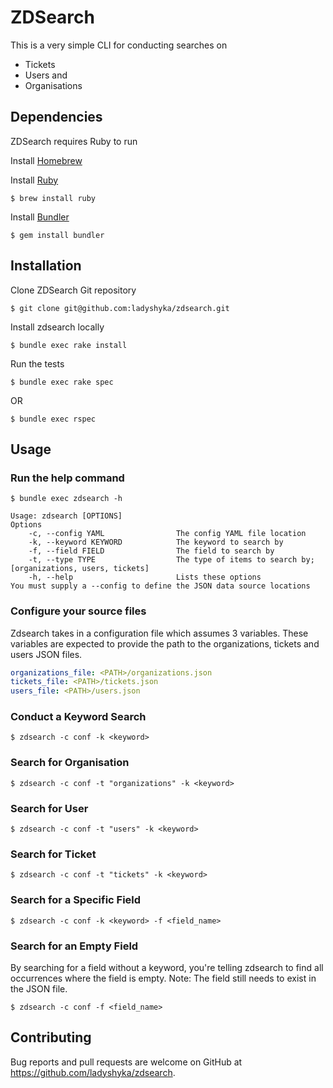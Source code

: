 # ZDSearch

This is a very simple CLI for conducting searches on
* Tickets
* Users and
* Organisations

## Dependencies
ZDSearch requires Ruby to run

Install [Homebrew](https://brew.sh/)

Install [Ruby](https://www.ruby-lang.org/en/documentation/installation/)

	$ brew install ruby

Install [Bundler](http://bundler.io/)

	$ gem install bundler

## Installation

Clone ZDSearch Git repository

	$ git clone git@github.com:ladyshyka/zdsearch.git

Install zdsearch locally

	$ bundle exec rake install
	
Run the tests
	
	$ bundle exec rake spec
	
OR

	$ bundle exec rspec		
		
## Usage

### Run the help command
	$ bundle exec zdsearch -h
	
```
Usage: zdsearch [OPTIONS]
Options
    -c, --config YAML                The config YAML file location
    -k, --keyword KEYWORD            The keyword to search by
    -f, --field FIELD                The field to search by
    -t, --type TYPE                  The type of items to search by; [organizations, users, tickets]
    -h, --help                       Lists these options
You must supply a --config to define the JSON data source locations
```

### Configure your source files
Zdsearch takes in a configuration file which assumes 3 variables.
These variables are expected to provide the path to the organizations, tickets and users JSON files.
```yaml
organizations_file: <PATH>/organizations.json
tickets_file: <PATH>/tickets.json
users_file: <PATH>/users.json
```

### Conduct a Keyword Search
	
	$ zdsearch -c conf -k <keyword>
	
### Search for Organisation

	$ zdsearch -c conf -t "organizations" -k <keyword>

### Search for User

	$ zdsearch -c conf -t "users" -k <keyword>

### Search for Ticket

	$ zdsearch -c conf -t "tickets" -k <keyword>
	
### Search for a Specific Field

	$ zdsearch -c conf -k <keyword> -f <field_name>
	
### Search for an Empty Field
By searching for a field without a keyword, you're telling zdsearch to find all 
occurrences where the field is empty.
Note: The field still needs to exist in the JSON file.

	$ zdsearch -c conf -f <field_name>		

## Contributing

Bug reports and pull requests are welcome on GitHub at https://github.com/ladyshyka/zdsearch.
